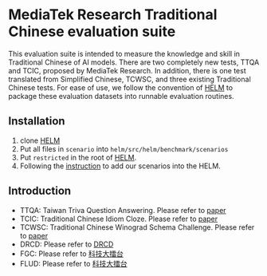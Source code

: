 # MediaTek Research Traditional Chinese evaluation suite
This evaluation suite is intended to measure the knowledge and skill in Traditional Chinese of AI models. There are two completely new tests, TTQA and TCIC, proposed by MediaTek Research. In addition, there is one test translated from Simplified Chinese, TCWSC, and three existing Traditional Chinese tests. For ease of use, we follow the convention of [HELM](https://github.com/stanford-crfm/helm) to package these evaluation datasets into runnable evaluation routines.  

## Installation
1. clone [HELM](https://github.com/stanford-crfm/helm)
2. Put all files in `scenario` into `helm/src/helm/benchmark/scenarios`
3. Put `restricted` in the root of [HELM](https://github.com/stanford-crfm/helm). 
4. Following the [instruction](https://crfm-helm.readthedocs.io/en/latest/code/) to add our scenarios into the HELM.

## Introduction
- TTQA: Taiwan Triva Question Answering. Please refer to [paper]() 
- TCIC: Traditional Chinese Idiom Cloze. Please refer to [paper]()
- TCWSC: Traditional Chinese Winograd Schema Challenge. Please refer to [paper]() 
- DRCD: Please refer to [DRCD](https://github.com/DRCKnowledgeTeam/DRCD)
- FGC: Please refer to [科技大擂台](https://scidm.nchc.org.tw/dataset/grandchallenge2020/resource/af730fe7-7f95-4af2-b4f4-1ca09406b35a)
- FLUD: Please refer to [科技大擂台](https://scidm.nchc.org.tw/dataset/grandchallenge2020)
